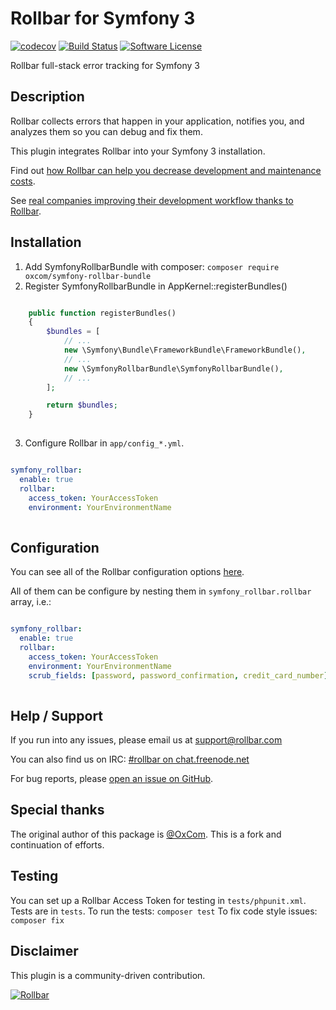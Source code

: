 # Rollbar for Symfony 3
[![codecov](https://codecov.io/gh/rollbar/rollbar-php-symfony3-bundle/branch/master/graph/badge.svg)](https://codecov.io/gh/rollbar/rollbar-php-symfony3-bundle)
[![Build Status](https://travis-ci.org/rollbar/rollbar-php-symfony3-bundle.svg?branch=master)](https://travis-ci.org/rollbar/rollbar-php-symfony3-bundle)
[![Software License](https://img.shields.io/badge/license-MIT-brightgreen.svg?style=flat-square)](LICENSE)

Rollbar full-stack error tracking for Symfony 3

## Description
Rollbar collects errors that happen in your application, notifies you, and analyzes them so you can debug and fix them.

This plugin integrates Rollbar into your Symfony 3 installation.

Find out [how Rollbar can help you decrease development and maintenance costs](https://rollbar.com/features/).

See [real companies improving their development workflow thanks to Rollbar](https://rollbar.com/customers/).

## Installation
1. Add SymfonyRollbarBundle with composer: `composer require oxcom/symfony-rollbar-bundle`
2. Register SymfonyRollbarBundle in AppKernel::registerBundles()

```php

    public function registerBundles()
    {
        $bundles = [
            // ...
            new \Symfony\Bundle\FrameworkBundle\FrameworkBundle(),
            // ...
            new \SymfonyRollbarBundle\SymfonyRollbarBundle(),
            // ...
        ];

        return $bundles;
    }
    
```

3. Configure Rollbar in `app/config_*.yml`.

```yaml

symfony_rollbar:
  enable: true
  rollbar:
    access_token: YourAccessToken
    environment: YourEnvironmentName
    
```

## Configuration

You can see all of the Rollbar configuration options [here](https://github.com/rollbar/rollbar-php#configuration-reference).

All of them can be configure by nesting them in `symfony_rollbar.rollbar` array, i.e.:

```yaml

symfony_rollbar:
  enable: true
  rollbar:
    access_token: YourAccessToken
    environment: YourEnvironmentName
    scrub_fields: [password, password_confirmation, credit_card_number]
    
```

## Help / Support

If you run into any issues, please email us at [support@rollbar.com](mailto:support@rollbar.com)

You can also find us on IRC: [#rollbar on chat.freenode.net](irc://chat.freenode.net/rollbar)

For bug reports, please [open an issue on GitHub](https://github.com/rollbar/rollbar-php-symfony3-bundle/issues/new).

## Special thanks

The original author of this package is [@OxCom](https://www.oxcom.me). This is a fork and continuation of efforts.

## Testing

You can set up a Rollbar Access Token for testing in `tests/phpunit.xml`.
Tests are in `tests`.
To run the tests: `composer test`
To fix code style issues: `composer fix`

## Disclaimer

This plugin is a community-driven contribution.

[![Rollbar](https://d26gfdfi90p7cf.cloudfront.net/rollbar-badge.144534.o.png)](https://rollbar.com/)
